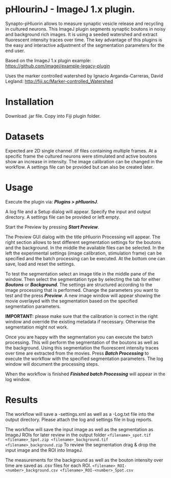 pHlourinJ - ImageJ 1.x plugin.
========================

Synapto-pHluorin allows to measure synaptic vesicle release and recycling in cultured neurons. 
This ImageJ plugin segments synaptic boutons in noisy and background rich images.
It is using a seeded watershed and extract fluorescent intensity traces over time.
The key advantage of this plugins is the easy and interactive adjustment of the 
segmentation parameters for the end user. 

Based on the ImageJ 1.x plugin example: https://github.com/imagej/example-legacy-plugin

Uses the marker controlled watershed by Ignacio Arganda-Carreras, David Legland:
http://fiji.sc/Marker-controlled_Watershed

Installation
========================

Download .jar file. Copy into Fiji plugin folder.

Datasets
========================

Expected are 2D single channel .tif files containing multiple frames.
At a specific frame the cultured neurons were stimulated and active boutons show an increase in intensity. 
The image calibration can be changed in the workflow.
A settings file can be provided but can also be created later.

Usage
========================
Execute the plugin via: ***Plugins > pHluorinJ***.

A log file and a Setup dialog will appear.
Specify the input and output directory.
A settings file can be provided or left empty.

Start the Preview by pressing ***Start Preview***.

The Preview GUI dialog with the title pHluorin Processing will appear.
The right section allows to test different segmentation settings for the boutons and the background.
In the middle the available files can be selected. 
In the left the experimental settings (image calibration, stimulation frame) can be specified and the batch processing can be executed. 
At the bottom one can save, load and reset the settings. 

To test the segmentation select an image title in the middle pane of the window. 
Then select the segmentation type by selecting the tab for either ***Boutons*** or ***Background***.
The settings are structured according to the image processing that is performed. 
Change the parameters you want to test and the press ***Preview***.
A new image window will appear showing the movie overlayed with the segmentation based on the specified segmentation parameters. 

**IMPORTANT:** please make sure that the calibration is correct in the right window and override the existing metadata if necessary. Otherwise the segmentation might not work.

Once you are happy with the segmentation you can execute the batch processing.
This will perform the segmentation of the boutons as well as the background. 
Using this segmentation the fluorescent intensity traces over time are extracted from the movies.
Press ***Batch Processing*** to execute the workflow with the specified segmentation parameters.
The log window will document the processing steps.

When the workflow is finished ***Finished batch Processing*** will appear in the log window.

Results
========================

The workflow will save a <Date><Time>-settings.xml as well as a <Date><Time>-Log.txt file into the output directory.
Please attach the log and settings file in bug reports.
  
The workflow will save the input image as well as the segmentation as ImageJ ROIs for later review in the output folder
`<filename>_spot.tif
<filename>_Spot.zip
<filename>_background.tif
<filename>_background.zip`
To review the segmentation drag & drop the input image and the ROI into ImageJ.
 
The measurements for the background as well as the bouton intensity over time are saved as .csv files for each ROI.
`<filename>_ROI-<number>_background.csv
<filename>_ROI-<number>_Spot.csv`
